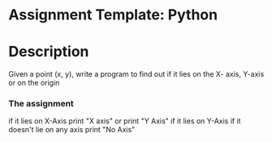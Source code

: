 # Assignment Template: Python

# Description 
Given a point (x, y), write a program to find out if it lies on the X- 
axis, Y-axis or on the origin

### The assignment
if it lies on X-Axis print "X axis" or print "Y Axis" if it lies on Y-Axis
if it doesn't lie on any axis print "No Axis"
